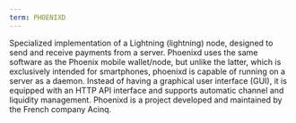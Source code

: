 ```yaml
---
term: PHOENIXD
---
```


Specialized implementation of a Lightning (lightning) node, designed to send and receive payments from a server. Phoenixd uses the same software as the Phoenix mobile wallet/node, but unlike the latter, which is exclusively intended for smartphones, phoenixd is capable of running on a server as a daemon. Instead of having a graphical user interface (GUI), it is equipped with an HTTP API interface and supports automatic channel and liquidity management. Phoenixd is a project developed and maintained by the French company Acinq.